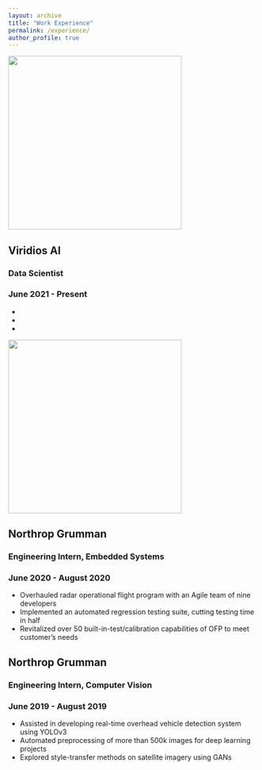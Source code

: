 ```yaml
---
layout: archive
title: "Work Experience"
permalink: /experience/
author_profile: true
---
```


<img src="http://mmoore2017.github.io/images/viridios-ai_logo" width="350">

## Viridios AI
### Data Scientist
### June 2021 - Present
-
-
-

<img src="http://mmoore2017.github.io/images/ng_logo" width="350">

## Northrop Grumman
### Engineering Intern, Embedded Systems
### June 2020 - August 2020
- Overhauled radar operational flight program with an Agile team of nine developers
- Implemented an automated regression testing suite, cutting testing time in half
- Revitalized over 50 built-in-test/calibration capabilities of OFP to meet customer’s needs

## Northrop Grumman
### Engineering Intern, Computer Vision
### June 2019 - August 2019
- Assisted in developing real-time overhead vehicle detection system using YOLOv3
- Automated preprocessing of more than 500k images for deep learning projects
- Explored style-transfer methods on satellite imagery using GANs
